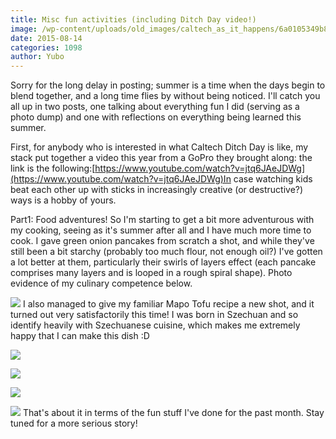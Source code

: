 ```yaml
---
title: Misc fun activities (including Ditch Day video!)
image: /wp-content/uploads/old_images/caltech_as_it_happens/6a0105349b8251970b01bb08620809970d.jpg
date: 2015-08-14
categories: 1098
author: Yubo
---
```


Sorry for the long delay in posting; summer is a time when the days begin to blend together, and a long time flies by without being noticed. I'll catch you all up in two posts, one talking about everything fun I did (serving as a photo dump) and one with reflections on everything being learned this summer.

First, for anybody who is interested in what Caltech Ditch Day is like, my stack put together a video this year from a GoPro they brought along: the link is the following:[https://www.youtube.com/watch?v=jtq6JAeJDWg](https://www.youtube.com/watch?v=jtq6JAeJDWg)In case watching kids beat each other up with sticks in increasingly creative (or destructive?) ways is a hobby of yours.

Part1: Food adventures!
So I'm starting to get a bit more adventurous with my cooking, seeing as it's summer after all and I have much more time to cook. I gave green onion pancakes from scratch a shot, and while they've still been a bit starchy (probably too much flour, not enough oil?) I've gotten a lot better at them, particularly their swirls of layers effect (each pancake comprises many layers and is looped in a rough spiral shape). Photo evidence of my culinary competence below.


![](/old_images/caltech_as_it_happens/6a0105349b8251970b01b8d1479309970c.jpg)
I also managed to give my familiar Mapo Tofu recipe a new shot, and it turned out very satisfactorily this time! I was born in Szechuan and so identify heavily with Szechuanese cuisine, which makes me extremely happy that I can make this dish :D


![](/old_images/6a01a73dbab781970d01bb08620917970d-pi.jpg)

![](/old_images/caltech_as_it_happens/6a0105349b8251970b01b7c7bdc018970b.jpg)

![](/old_images/caltech_as_it_happens/6a0105349b8251970b01b8d147939d970c.jpg)


![](/old_images/caltech_as_it_happens/6a0105349b8251970b01bb086209f8970d.jpg)
That's about it in terms of the fun stuff I've done for the past month. Stay tuned for a more serious story!
